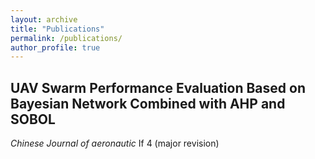 ```yaml
---
layout: archive
title: "Publications"
permalink: /publications/
author_profile: true
---
```



## UAV Swarm Performance Evaluation Based on Bayesian Network Combined with AHP and SOBOL
*Chinese Journal of aeronautic* If 4 (major revision)
